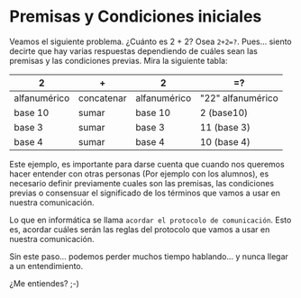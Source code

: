 
# Premisas y Condiciones iniciales

Veamos el siguiente problema. ¿Cuánto es 2 + 2? Osea `2+2=?`.
Pues... siento decirte que hay varias respuestas dependiendo de cuáles sean las premisas y las condiciones previas. Mira la siguiente tabla:

| 2            | +          | 2            | =?                |
| ------------ | ---------- | ------------ | ----------------- |
| alfanumérico | concatenar | alfanumérico | "22" alfanumérico |
| base 10      | sumar      | base 10      | 2 (base10)        |
| base 3       | sumar      | base 3       | 11 (base 3)       |
| base 4       | sumar      | base 4       | 10 (base 4)       |

Este ejemplo, es importante para darse cuenta que cuando nos queremos hacer entender con otras personas (Por ejemplo con los alumnos), es necesario definir previamente cuales son las premisas, las condiciones previas o consensuar el significado de los términos que vamos a usar en nuestra comunicación.

Lo que en informática se llama `acordar el protocolo de comunicación`. Esto es, acordar cuáles serán las reglas del protocolo que vamos a usar en nuestra comunicación.

Sin este paso... podemos perder muchos tiempo hablando... y nunca llegar a un entendimiento.

¿Me entiendes? ;-)
